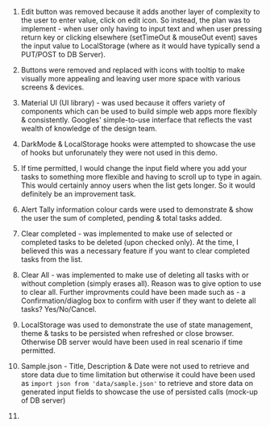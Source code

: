 1. Edit button was removed because it adds another layer of complexity to the user to enter value, click on edit icon. So instead, the plan was to implement - when user only having to input text and when user pressing return key or clicking elsewhere (setTimeOut & mouseOut event) saves the input value to LocalStorage (where as it would have typically send a PUT/POST to DB Server).

2. Buttons were removed and replaced with icons with tooltip to make visually more appealing and leaving user more space with various screens & devices.

3. Material UI (UI library) - was used because it offers variety of components which can be used to build simple web apps more flexibly & consistently. Googles' simple-to-use interface that reflects the vast wealth of knowledge of the design team.

4. DarkMode & LocalStorage hooks were attempted to showcase the use of hooks but unforunately they were not used in this demo. 

5. If time permitted, I would change the input field where you add your tasks to something more flexible and having to scroll up to type in again. This would certainly annoy users when the list gets longer. So it would definitely be an improvement task.

6. Alert Tally information colour cards were used to demonstrate & show the user the sum of completed, pending & total tasks added.

7. Clear completed - was implemented to make use of selected or completed tasks to be deleted (upon checked only). At the time, I believed this was a necessary feature if you want to clear completed tasks from the list.

8. Clear All - was implemented to make use of deleting all tasks with or without completion (simply erases all). Reason was to give option to use to clear all.
Further improvments could have been made such as - a Confirmation/diaglog box to confirm with user if they want to delete all tasks? Yes/No/Cancel.

9. LocalStorage was used to demonstrate the use of state management, theme & tasks to be persisted when refreshed or close browser. Otherwise DB server would have been used in real scenario if time permitted.

10. Sample.json - Title, Description & Date were not used to retrieve and store data due to time limitation but otherwise it could have been used as `import json from 'data/sample.json'` to retrieve and store data on generated input fields to showcase the use of persisted calls (mock-up of DB server)

11. 